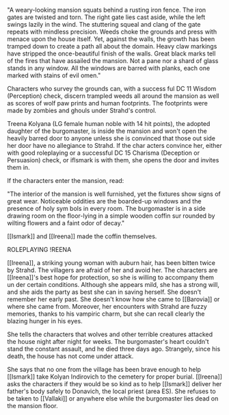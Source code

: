 "A weary-looking mansion squats behind a rusting iron fence. The iron gates are twisted and torn. The right gate lies cast aside, while the left swings lazily in the wind. The stuttering squeal and clang of the gate repeats with mindless precision. Weeds choke the grounds and press with menace upon the house itself. Yet, against the walls, the growth has been tramped down to create a path all about the domain. Heavy claw markings have stripped the once-beautiful finish of the walls. Great black marks tell of the fires that have assailed the mansion. Not a pane nor a shard of glass stands in any window. All the windows are barred with planks, each one marked with stains of evil omen."

Characters who survey the grounds can, with a success­ ful DC 11 Wisdom (Perception) check, discern trampled weeds all around the mansion as well as scores of wolf paw prints and human footprints. The footprints were made by zombies and ghouls under Strahd's control.

Treena Kolyana (LG female human noble with 14 hit points), the adopted daughter of the burgomaster, is inside the mansion and won't open the heavily barred door to anyone unless she is convinced that those out­ side her door have no allegiance to Strahd. If the char­ acters convince her, either with good roleplaying or a successful DC 15 Charisma (Deception or Persuasion) check, or iflsmark is with them, she opens the door and invites them in.

If the characters enter the mansion, read:

"The interior of the mansion is well furnished, yet the fixtures show signs of great wear. Noticeable oddities are the boarded-up windows and the presence of holy sym­ bols in every room. The burgomaster is in a side drawing room on the floor-lying in a simple wooden coffin sur­ rounded by wilting flowers and a faint odor of decay."

[[Ismark]] and [[Ireena]] made the coffin themselves.

ROLEPLAYING !REENA

[[Ireena]], a striking young woman with auburn hair, has been bitten twice by Strahd. The villagers are afraid of her and avoid her. The characters are [[Ireena]]'s best hope for protection, so she is willing to accompany them un­ der certain conditions. Although she appears mild, she has a strong will, and she aids the party as best she can in saving herself. She doesn't remember her early past. She doesn't know how she came to [[Barovia]] or where she came from. Moreover, her encounters with Strahd are fuzzy memories, thanks to his vampiric charm, but she can recall clearly the blazing hunger in his eyes.

She tells the characters that wolves and other terrible creatures attacked the house night after night for weeks. The burgomaster's heart couldn't stand the constant assault, and he died three days ago. Strangely, since his death, the house has not come under attack.

She says that no one from the village has been brave enough to help [[Ismark]] take Kolyan Indirovich to the cemetery for proper burial. [[Ireena]] asks the characters if they would be so kind as to help [[Ismark]] deliver her father's body safely to Donavich, the local priest (area ES). She refuses to be taken to [[Vallaki]] or anywhere else while the burgomaster lies dead on the mansion floor.